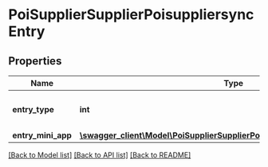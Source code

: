 # PoiSupplierSupplierPoisuppliersyncEntry

## Properties
Name | Type | Description | Notes
------------ | ------------- | ------------- | -------------
**entry_type** | **int** | 入口类型(1:H5，2:抖音小程序) | [optional] 
**entry_mini_app** | [**\swagger_client\Model\PoiSupplierSupplierPoisuppliersyncEntryEntryMiniApp**](PoiSupplierSupplierPoisuppliersyncEntryEntryMiniApp.md) |  | [optional] 

[[Back to Model list]](../README.md#documentation-for-models) [[Back to API list]](../README.md#documentation-for-api-endpoints) [[Back to README]](../README.md)


